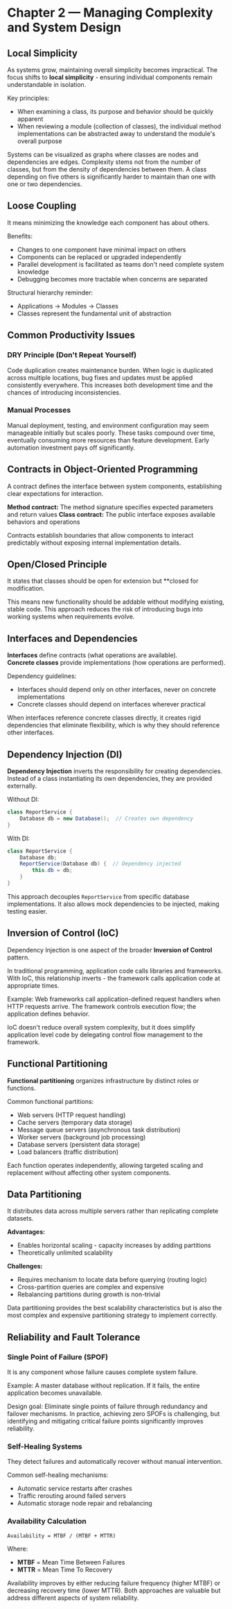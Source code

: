 # Chapter 2 — Managing Complexity and System Design

## Local Simplicity

As systems grow, maintaining overall simplicity becomes impractical. The focus shifts to **local simplicity** - ensuring individual components remain understandable in isolation.

Key principles:
- When examining a class, its purpose and behavior should be quickly apparent
- When reviewing a module (collection of classes), the individual method implementations can be abstracted away to understand the module's overall purpose

Systems can be visualized as graphs where classes are nodes and dependencies are edges. Complexity stems not from the number of classes, but from the density of dependencies between them. A class depending on five others is significantly harder to maintain than one with one or two dependencies.

## Loose Coupling

It means minimizing the knowledge each component has about others.

Benefits:
- Changes to one component have minimal impact on others
- Components can be replaced or upgraded independently
- Parallel development is facilitated as teams don't need complete system knowledge
- Debugging becomes more tractable when concerns are separated

Structural hierarchy reminder:
- Applications → Modules → Classes
- Classes represent the fundamental unit of abstraction

## Common Productivity Issues

### DRY Principle (Don't Repeat Yourself)
Code duplication creates maintenance burden. When logic is duplicated across multiple locations, bug fixes and updates must be applied consistently everywhere. This increases both development time and the chances of introducing inconsistencies.

### Manual Processes
Manual deployment, testing, and environment configuration may seem manageable initially but scales poorly. These tasks compound over time, eventually consuming more resources than feature development. Early automation investment pays off significantly.

## Contracts in Object-Oriented Programming

A contract defines the interface between system components, establishing clear expectations for interaction.

**Method contract:** The method signature specifies expected parameters and return values
**Class contract:** The public interface exposes available behaviors and operations

Contracts establish boundaries that allow components to interact predictably without exposing internal implementation details.

## Open/Closed Principle

It states that classes should be open for extension but **closed for modification.

This means new functionality should be addable without modifying existing, stable code. This approach reduces the risk of introducing bugs into working systems when requirements evolve.

## Interfaces and Dependencies

**Interfaces** define contracts (what operations are available).  
**Concrete classes** provide implementations (how operations are performed).

Dependency guidelines:
- Interfaces should depend only on other interfaces, never on concrete implementations
- Concrete classes should depend on interfaces wherever practical

When interfaces reference concrete classes directly, it creates rigid dependencies that eliminate flexibility, which is why they should reference other interfaces.

## Dependency Injection (DI)

**Dependency Injection** inverts the responsibility for creating dependencies. Instead of a class instantiating its own dependencies, they are provided externally.

Without DI:
```java
class ReportService {
    Database db = new Database();  // Creates own dependency
}
```

With DI:
```java
class ReportService {
    Database db;
    ReportService(Database db) {  // Dependency injected
        this.db = db;
    }
}
```

This approach decouples `ReportService` from specific database implementations. It also allows mock dependencies to be injected, making testing easier.

## Inversion of Control (IoC)

Dependency Injection is one aspect of the broader **Inversion of Control** pattern.

In traditional programming, application code calls libraries and frameworks. With IoC, this relationship inverts - the framework calls application code at appropriate times.

Example: Web frameworks call application-defined request handlers when HTTP requests arrive. The framework controls execution flow; the application defines behavior.

IoC doesn't reduce overall system complexity, but it does simplify application level code by delegating control flow management to the framework.

## Functional Partitioning

**Functional partitioning** organizes infrastructure by distinct roles or functions.

Common functional partitions:
- Web servers (HTTP request handling)
- Cache servers (temporary data storage)
- Message queue servers (asynchronous task distribution)
- Worker servers (background job processing)
- Database servers (persistent data storage)
- Load balancers (traffic distribution)

Each function operates independently, allowing targeted scaling and replacement without affecting other system components.

## Data Partitioning

It distributes data across multiple servers rather than replicating complete datasets.

**Advantages:**
- Enables horizontal scaling - capacity increases by adding partitions
- Theoretically unlimited scalability

**Challenges:**
- Requires mechanism to locate data before querying (routing logic)
- Cross-partition queries are complex and expensive
- Rebalancing partitions during growth is non-trivial

Data partitioning provides the best scalability characteristics but is also the most complex and expensive partitioning strategy to implement correctly.

## Reliability and Fault Tolerance

### Single Point of Failure (SPOF)

It is any component whose failure causes complete system failure.

Example: A master database without replication. If it fails, the entire application becomes unavailable.

Design goal: Eliminate single points of failure through redundancy and failover mechanisms. In practice, achieving zero SPOFs is challenging, but identifying and mitigating critical failure points significantly improves reliability.

### Self-Healing Systems

They detect failures and automatically recover without manual intervention.

Common self-healing mechanisms:
- Automatic service restarts after crashes
- Traffic rerouting around failed servers
- Automatic storage node repair and rebalancing

### Availability Calculation

```
Availability = MTBF / (MTBF + MTTR)
```

Where:
- **MTBF** = Mean Time Between Failures
- **MTTR** = Mean Time To Recovery

Availability improves by either reducing failure frequency (higher MTBF) or decreasing recovery time (lower MTTR). Both approaches are valuable but address different aspects of system reliability.
